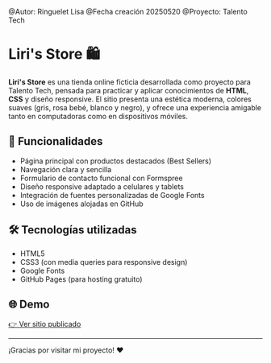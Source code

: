 @Autor: Ringuelet Lisa
@Fecha creación 20250520
@Proyecto: Talento Tech

# Liri's Store 🛍️

**Liri's Store** es una tienda online ficticia desarrollada como proyecto para Talento Tech, pensada para practicar y aplicar conocimientos de **HTML**, **CSS** y diseño responsive. El sitio presenta una estética moderna, colores suaves (gris, rosa bebé, blanco y negro), y ofrece una experiencia amigable tanto en computadoras como en dispositivos móviles.

## 🚀 Funcionalidades

- Página principal con productos destacados (Best Sellers)
- Navegación clara y sencilla
- Formulario de contacto funcional con Formspree
- Diseño responsive adaptado a celulares y tablets
- Integración de fuentes personalizadas de Google Fonts
- Uso de imágenes alojadas en GitHub

## 🛠️ Tecnologías utilizadas

- HTML5
- CSS3 (con media queries para responsive design)
- Google Fonts
- GitHub Pages (para hosting gratuito)

## 🌐 Demo

[👉 Ver sitio publicado](https://liringuelet.github.io/Proyecto-2025/)

---

¡Gracias por visitar mi proyecto! ❤️
